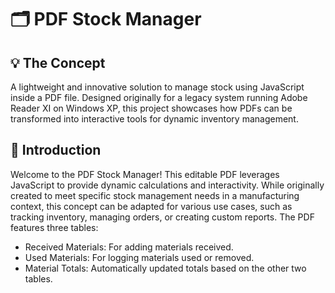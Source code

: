 # 🗂️ PDF Stock Manager

## 💡 The Concept

A lightweight and innovative solution to manage stock using JavaScript inside a PDF file. Designed originally for a legacy system running Adobe Reader XI on Windows XP, this project showcases how PDFs can be transformed into interactive tools for dynamic inventory management.

## 📖 Introduction

Welcome to the PDF Stock Manager! This editable PDF leverages JavaScript to provide dynamic calculations and interactivity. While originally created to meet specific stock management needs in a manufacturing context, this concept can be adapted for various use cases, such as tracking inventory, managing orders, or creating custom reports.
The PDF features three tables:
- Received Materials: For adding materials received.
- Used Materials: For logging materials used or removed.
- Material Totals: Automatically updated totals based on the other two tables.
